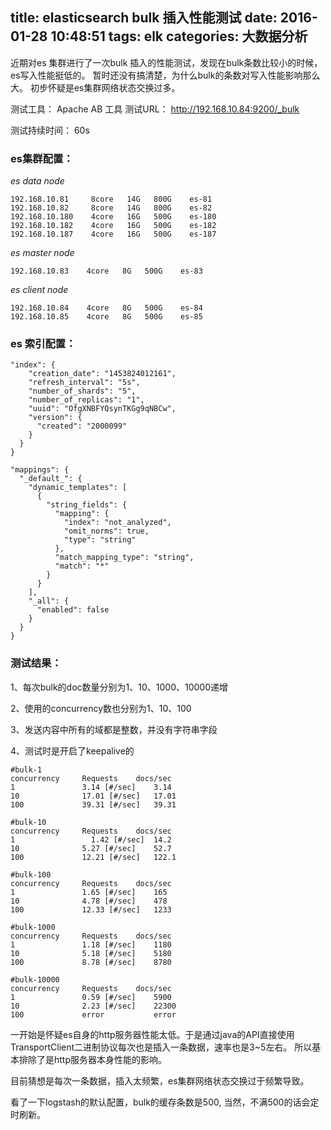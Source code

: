 title: elasticsearch bulk 插入性能测试
date: 2016-01-28 10:48:51
tags: elk
categories: 大数据分析
---

近期对es 集群进行了一次bulk 插入的性能测试，发现在bulk条数比较小的时候，es写入性能挺低的。
暂时还没有搞清楚，为什么bulk的条数对写入性能影响那么大。
初步怀疑是es集群网络状态交换过多。

测试工具： Apache AB 工具
测试URL：  http://192.168.10.84:9200/_bulk

测试持续时间： 60s

### es集群配置：

*es data node*
```
192.168.10.81     8core   14G   800G    es-81
192.168.10.82     8core   14G   800G    es-82
192.168.10.180    4core   16G   500G    es-180
192.168.10.182    4core   16G   500G    es-182
192.168.10.187    4core   16G   500G    es-187
```
*es master node*
```
192.168.10.83    4core   8G   500G    es-83
```
*es client node*
```
192.168.10.84    4core   8G   500G    es-84
192.168.10.85    4core   8G   500G    es-85
```
### es 索引配置：
```
"index": {
    "creation_date": "1453824012161",
    "refresh_interval": "5s",
    "number_of_shards": "5",
    "number_of_replicas": "1",
    "uuid": "OfgXNBFYQsynTKGg9qNBCw",
    "version": {
      "created": "2000099"
    }
  }
}

"mappings": {
  "_default_": {
    "dynamic_templates": [
      {
        "string_fields": {
          "mapping": {
            "index": "not_analyzed",
            "omit_norms": true,
            "type": "string"
          },
          "match_mapping_type": "string",
          "match": "*"
        }
      }
    ],
    "_all": {
      "enabled": false
    }
  }
}
```
### 测试结果：

1、每次bulk的doc数量分别为1、10、1000、10000递增

2、使用的concurrency数也分别为1、10、100

3、发送内容中所有的域都是整数，并没有字符串字段

4、测试时是开启了keepalive的

```
#bulk-1		
concurrency		Requests	docs/sec
1      			3.14 [#/sec]	3.14
10     			17.01 [#/sec]	17.01
100    			39.31 [#/sec]	39.31

#bulk-10		
concurrency		Requests	docs/sec
1			      1.42 [#/sec]	14.2
10	     		5.27 [#/sec]	52.7
100	    		12.21 [#/sec]	122.1

#bulk-100		
concurrency		Requests	docs/sec
1      			1.65 [#/sec]	165
10     			4.78 [#/sec]	478
100   			12.33 [#/sec]	1233

#bulk-1000		
concurrency		Requests	docs/sec
1		      	1.18 [#/sec]	1180
10		     	5.18 [#/sec]	5180
100	    		8.78 [#/sec]	8780

#bulk-10000		
concurrency		Requests	docs/sec
1		      	0.59 [#/sec]	5900
10	     		2.23 [#/sec]	22300
100		    	error	        error
```

一开始是怀疑es自身的http服务器性能太低。于是通过java的API直接使用TransportClient二进制协议每次也是插入一条数据，速率也是3~5左右。
所以基本排除了是http服务器本身性能的影响。

目前猜想是每次一条数据，插入太频繁，es集群网络状态交换过于频繁导致。

看了一下logstash的默认配置，bulk的缓存条数是500, 当然，不满500的话会定时刷新。
